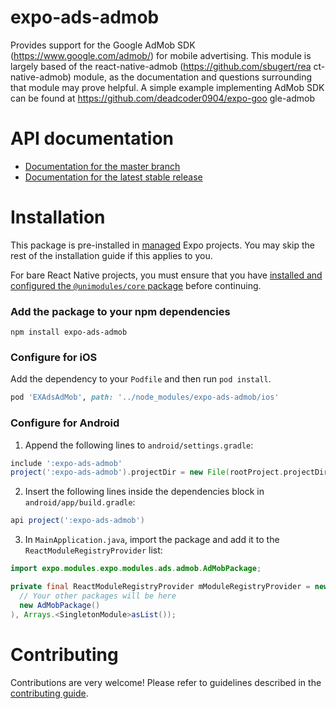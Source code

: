 # expo-ads-admob

Provides support for the Google AdMob SDK (https://www.google.com/admob/) for mobile advertising. This module is largely based of the react-native-admob (https://github.com/sbugert/rea ct-native-admob) module, as the documentation and questions surrounding that module may prove helpful. A simple example implementing AdMob SDK can be found at https://github.com/deadcoder0904/expo-goo gle-admob

# API documentation

- [Documentation for the master branch](https://github.com/expo/expo/blob/master/docs/pages/versions/unversioned/sdk/admob.md)
- [Documentation for the latest stable release](https://docs.expo.io/versions/latest/sdk/admob/)

# Installation

This package is pre-installed in [managed](https://docs.expo.io/versions/latest/introduction/managed-vs-bare/) Expo projects. You may skip the rest of the installation guide if this applies to you.

For bare React Native projects, you must ensure that you have [installed and configured the `@unimodules/core` package](https://github.com/unimodules/core) before continuing.

### Add the package to your npm dependencies

```
npm install expo-ads-admob
```

### Configure for iOS

Add the dependency to your `Podfile` and then run `pod install`.

```ruby
pod 'EXAdsAdMob', path: '../node_modules/expo-ads-admob/ios'
```

### Configure for Android

1. Append the following lines to `android/settings.gradle`:

```gradle
include ':expo-ads-admob'
project(':expo-ads-admob').projectDir = new File(rootProject.projectDir, '../node_modules/expo-ads-admob/android')
```

2. Insert the following lines inside the dependencies block in `android/app/build.gradle`:
```gradle
api project(':expo-ads-admob')
```

3. In `MainApplication.java`, import the package and add it to the `ReactModuleRegistryProvider` list:
```java
import expo.modules.expo.modules.ads.admob.AdMobPackage;
```
```java
private final ReactModuleRegistryProvider mModuleRegistryProvider = new ReactModuleRegistryProvider(Arrays.<Package>asList(
  // Your other packages will be here
  new AdMobPackage()
), Arrays.<SingletonModule>asList());
```

# Contributing

Contributions are very welcome! Please refer to guidelines described in the [contributing guide]( https://github.com/expo/expo#contributing).
